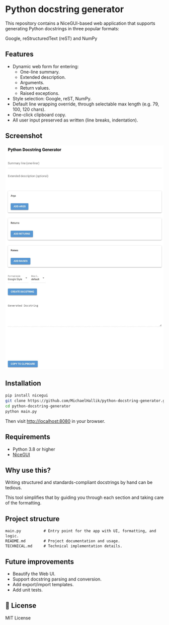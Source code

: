 # Python docstring generator

This repository contains a NiceGUI-based web application that supports generating Python docstrings in three popular formats:

Google, reStructuredText (reST) and NumPy

## Features

- Dynamic web form for entering:
  - One-line summary.
  - Extended description.
  - Arguments.
  - Return values.
  - Raised exceptions.
- Style selection: Google, reST, NumPy.
- Default line wrapping override, through selectable max length (e.g. 79, 100, 120 chars).
- One-click clipboard copy.
- All user input preserved as written (line breaks, indentation).

## Screenshot

![Screenshot of the app](web_ui.JPG)

## Installation

```bash
pip install nicegui
git clone https://github.com/MichaelHallik/python-docstring-generator.git
cd python-docstring-generator
python main.py
```

Then visit [http://localhost:8080](http://localhost:8080) in your browser.

## Requirements

- Python 3.8 or higher
- [NiceGUI](https://github.com/zauberzeug/nicegui)

## Why use this?

Writing structured and standards-compliant docstrings by hand can be tedious.

This tool simplifies that by guiding you through each section and taking care of the formatting.

## Project structure

```text
main.py          # Entry point for the app with UI, formatting, and logic.
README.md        # Project documentation and usage.
TECHNICAL.md     # Technical implementation details.
```

## Future improvements

- Beautify the Web UI.
- Support docstring parsing and conversion.
- Add export/import templates.
- Add unit tests.

## 🪪 License

MIT License